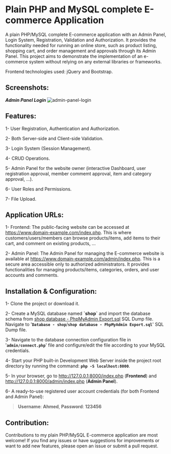 # Plain PHP and MySQL complete E-commerce Application
A plain PHP/MySQL complete E-commerce application with an Admin Panel, Login System, Registration, Validation and Authorization. It provides the functionality needed for running an online store, such as product listing, shopping cart, and order management and approvals through its Admin Panel. This project aims to demonstrate the implementation of an e-commerce system without relying on any external libraries or frameworks.

Frontend technologies used: jQuery and Bootstrap.

## Screenshots:
***Admin Panel Login***
![admin-panel-login](https://github.com/AhmedYahyaE/plain-php-ecommerce/assets/118033266/fd26152d-fd25-4367-9334-7f10c048bea7)

## Features:
1- User Registration, Authentication and Authorization.

2- Both Server-side and Client-side Validation.

3- Login System (Session Management).

4- CRUD Operations.

5- Admin Panel for the website owner (interactive Dashboard, user registration approval, member commemt approval, item and category approval, ...).

6- User Roles and Permissions.

7- File Upload.

## Application URLs:
1- Frontend: The public-facing website can be accessed at https://www.domain-example.com/index.php. This is where customers/users/members can browse products/items, add items to their cart, and comment on existing products, ...

2- Admin Panel: The Admin Panel for managing the E-commerce website is available at https://www.domain-example.com/admin/index.php. This is a secure area accessible only to authorized administrators. It provides functionalities for managing products/items, categories, orders, and user accounts and comments.

## Installation & Configuration:
1- Clone the project or download it.

2- Create a MySQL database named **\`shop\`** and import the database schema from [shop database - PhpMyAdmin Export.sql](<Database - shop/shop database - PhpMyAdmin Export.sql>) SQL Dump file. Navigate to '**`Database - shop`**/**`shop database - PhpMyAdmin Export.sql`**' SQL Dump file.

3- Navigate to the database connection configuration file in '**`admin/connect.php`**' file and configure/edit the file according to your MySQL credentials.

4- Start your PHP built-in Development Web Server inside the project root directory by running the command: **`php -S localhost:8000`**.

5- In your browser, go to http://127.0.0.1:8000/index.php (**Frontend**) and http://127.0.0.1:8000/admin/index.php (**Admin Panel**).

6- A ready-to-use registered user account credentials (for both Frontend and Admin Panel):

> **Username**: **Ahmed**, **Password**: **123456**

## Contribution:
Contributions to my plain PHP/MySQL E-commerce application are most welcome! If you find any issues or have suggestions for improvements or want to add new features, please open an issue or submit a pull request.
